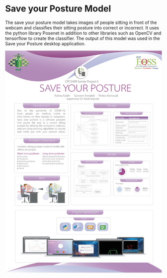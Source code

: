 # Save your Posture Model

The save your posture model takes images of people sitting in front of the webcam and classifies their sitting posture into correct or incorrect. 
It uses the python library Posenet in addition to other libraries such as OpenCV and tensorflow to create the classifier. 
The output of this model was used in the Save your Posture desktop application. 

![Screenshot](Poster4.png)

